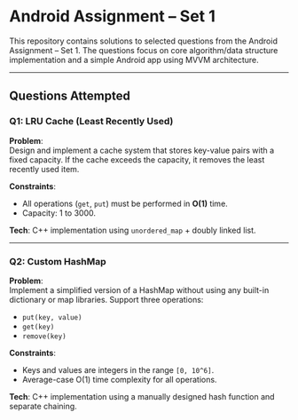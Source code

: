 # Android Assignment – Set 1

This repository contains solutions to selected questions from the Android Assignment – Set 1. The questions focus on core algorithm/data structure implementation and a simple Android app using MVVM architecture.

---

## Questions Attempted

### Q1: LRU Cache (Least Recently Used)

**Problem**:  
Design and implement a cache system that stores key-value pairs with a fixed capacity. If the cache exceeds the capacity, it removes the least recently used item.

**Constraints**:
- All operations (`get`, `put`) must be performed in **O(1)** time.
- Capacity: 1 to 3000.

**Tech**: C++ implementation using `unordered_map` + doubly linked list.

---

### Q2: Custom HashMap

**Problem**:  
Implement a simplified version of a HashMap without using any built-in dictionary or map libraries. Support three operations:
- `put(key, value)`
- `get(key)`
- `remove(key)`

**Constraints**:
- Keys and values are integers in the range `[0, 10^6]`.
- Average-case O(1) time complexity for all operations.

**Tech**: C++ implementation using a manually designed hash function and separate chaining.



